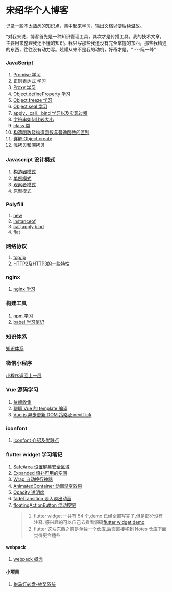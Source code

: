 <!--
 * @Author: 宋绍华
 * @Date: 2021-08-08 16:05:09
 * @LastEditTime: 2021-08-28 15:46:21
 * @LastEditors: 宋绍华
 * @Description: 
 * @FilePath: \Notes\README.md
-->
# 宋绍华个人博客

记录一些不太熟悉的知识点，集中起来学习，输出文档以便后续温故。

“对我来说，博客首先是一种知识管理工具，其次才是传播工具。我的技术文章，主要用来整理我还不懂的知识。我只写那些我还没有完全掌握的东西，那些我精通的东西，往往没有动力写。炫耀从来不是我的动机，好奇才是。" ---阮一峰"

### JavaScript

1. [Promise 学习](https://github.com/Rudy24/Notes/blob/master/JavaScript/Promise.md)
2. [正则表达式 学习](https://github.com/Rudy24/Notes/blob/master/JavaScript/%E6%AD%A3%E5%88%99.md)
3. [Proxy 学习](https://github.com/Rudy24/Notes/blob/master/JavaScript/Proxy.md)
4. [Object.defineProperty 学习](https://github.com/Rudy24/Notes/blob/master/JavaScript/Object/Object.defineProperty.md)
5. [Object.freeze 学习](https://github.com/Rudy24/Notes/blob/master/JavaScript/Object/Object.freeze.md)
6. [Object.seal 学习](https://github.com/Rudy24/Notes/blob/master/JavaScript/Object/Object.seal.md)
7. [apply，call，bind 学习以及实现过程](https://github.com/Rudy24/Notes/blob/master/JavaScript/apply%26call%26bind.md)
8. [字符串如何比较大小](https://github.com/Rudy24/Notes/blob/master/JavaScript/compireString.md)
9. [class 类](https://github.com/Rudy24/Notes/blob/master/JavaScript/class.md)
10. [构造函数及构造函数与普通函数的区别](https://github.com/Rudy24/Notes/blob/master/JavaScript/构造函数.md)
11. [详解 Object.create](https://github.com/Rudy24/Notes/blob/master/JavaScript/Object/create/Object.create.md)
12. [浅拷贝和深拷贝](https://github.com/Rudy24/Notes/blob/master/JavaScript/%E6%B5%85%E6%8B%B7%E8%B4%9D%E5%92%8C%E6%B7%B1%E6%8B%B7%E8%B4%9D.md)


### Javascript 设计模式
1. [构造器模式](https://github.com/Rudy24/Notes/blob/master/JavaScript%E8%AE%BE%E8%AE%A1%E6%A8%A1%E5%BC%8F/%E6%9E%84%E9%80%A0%E5%99%A8%E6%A8%A1%E5%BC%8F.md)
2. [单例模式](https://github.com/Rudy24/Notes/blob/master/JavaScript%E8%AE%BE%E8%AE%A1%E6%A8%A1%E5%BC%8F/%E5%8D%95%E4%BE%8B%E6%A8%A1%E5%BC%8F.md)
3. [观察者模式](https://github.com/Rudy24/Notes/blob/master/JavaScript%E8%AE%BE%E8%AE%A1%E6%A8%A1%E5%BC%8F/%E8%A7%82%E5%AF%9F%E8%80%85%E6%A8%A1%E5%BC%8F.md)
4. [原型模式](https://github.com/Rudy24/Notes/blob/master/JavaScript%E8%AE%BE%E8%AE%A1%E6%A8%A1%E5%BC%8F/%E5%8E%9F%E5%9E%8B%E6%A8%A1%E5%BC%8F.md)


### Polyfill

1. [new](https://github.com/Rudy24/Notes/blob/master/polyfill/new.md)
2. [instanceof](https://github.com/Rudy24/Notes/blob/master/polyfill/instanceof.md)
3. [call,apply,bind](https://github.com/Rudy24/Notes/blob/master/polyfill/call%2Capply%2Cbind.md)
3. [flat](https://github.com/Rudy24/Notes/blob/master/polyfill/flat.md)

### 网络协议

1. [tcp/ip](https://github.com/Rudy24/Notes/blob/master/%E7%BD%91%E7%BB%9C%E5%8D%8F%E8%AE%AE/HTTP/tcp-ip/tcp-ip.md)
2. [HTTP2及HTTP3的一些特性](https://github.com/Rudy24/Notes/blob/master/%E7%BD%91%E7%BB%9C%E5%8D%8F%E8%AE%AE/HTTP2%E5%8F%8AHTTP3%E7%9A%84%E4%B8%80%E4%BA%9B%E7%89%B9%E6%80%A7.md)

### nginx

1. [nginx 学习](https://github.com/Rudy24/Notes/blob/master/nginx/nginx.md)

### 构建工具

1. [npm 学习](https://github.com/Rudy24/Notes/blob/master/构建工具/npm/npm.md)
2. [babel 学习笔记](https://github.com/Rudy24/Notes/blob/master/构建工具/babel/babel.md)

### 知识体系

[知识体系](https://github.com/Rudy24/Notes/blob/master/知识体系/知识体系.md)

### 微信小程序

[小程序返回上一层](https://github.com/Rudy24/Notes/blob/master/微信小程序/小程序返回上一层.md)

### Vue 源码学习

1. [依赖收集](https://github.com/Rudy24/Notes/blob/master/Vue%E6%BA%90%E7%A0%81%E5%AD%A6%E4%B9%A0/%E4%BE%9D%E8%B5%96%E6%94%B6%E9%9B%86.md)
2. [聊聊 Vue 的 template 编译](https://github.com/Rudy24/Notes/blob/master/Vue%E6%BA%90%E7%A0%81%E5%AD%A6%E4%B9%A0/%E8%81%8A%E8%81%8AVue%E7%9A%84template%E7%BC%96%E8%AF%91.md)
3. [Vue.js 异步更新 DOM 策略及 nextTick](https://github.com/Rudy24/Notes/blob/master/Vue%E6%BA%90%E7%A0%81%E5%AD%A6%E4%B9%A0/Vue.js%E5%BC%82%E6%AD%A5%E6%9B%B4%E6%96%B0DOM%E7%AD%96%E7%95%A5%E5%8F%8AnextTick.md)

### iconfont

1. [Iconfont 介绍及优缺点](https://github.com/Rudy24/Notes/blob/master/Iconfont/Iconfont%E4%BB%8B%E7%BB%8D%E5%8F%8A%E4%BC%98%E7%BC%BA%E7%82%B9.md)

### flutter widget 学习笔记

1. [SafeArea 设置屏幕安全区域](https://github.com/Rudy24/Notes/blob/master/flutter/lib/safearea/safearea.md)
2. [Expanded 填补可用的空间](https://github.com/Rudy24/Notes/blob/master/flutter/lib/expanded/expanded.md)
3. [Wrap 自动换行神器](https://github.com/Rudy24/Notes/blob/master/flutter/lib/wrap/wrap.md)
4. [AnimatedContainer 动画渐变效果](https://github.com/Rudy24/Notes/blob/master/flutter/lib/animatedContainer/animatedContainer.md)
5. [Opacity 透明度](https://github.com/Rudy24/Notes/blob/master/flutter/lib/opacity/opacity.md)
6. [fadeTransition 淡入淡出动画](https://github.com/Rudy24/Notes/blob/master/flutter/lib/fadeTransition/fadeTransition.md)
7. [floatingActionButton 浮动按钮](https://github.com/Rudy24/Notes/blob/master/flutter/lib/floatingActionButton/floatingActionButton.md)
   > 1. flutter widget 一共有 54 个,demo 已经全部写完了,但是部分没有注释, 感兴趣的可以自己去看看源码[flutter widget demo](https://github.com/Rudy24/Notes/tree/master/flutter/lib)
   > 2. flutter 这块东西之前是单独一个仓库,后面直接移到 Notes 仓库下面觉得更合适些

#### webpack

1. [webpack 概念](https://github.com/Rudy24/Notes/blob/master/webpack/webpack%E6%A6%82%E5%BF%B5.md)

#### 小项目

1. [跑马灯转盘-抽奖系统](https://github.com/Rudy24/Notes/blob/master/%E5%B0%8F%E9%A1%B9%E7%9B%AE/README.md)
